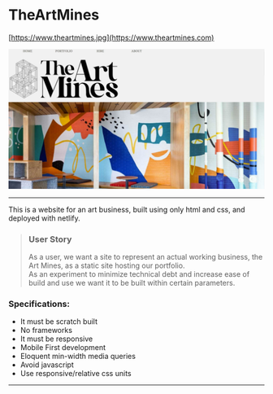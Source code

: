 # TheArtMines

[https://www.theartmines.jpg](https://www.theartmines.com)

![screenshot of website](artminesheader.JPG)


---

This is a website for an art business, built using only html and css, and deployed with netlify.

> ### User Story
> 
> As a user, we want a site to represent an actual working business, the Art Mines, as a static site hosting our portfolio.  
> As an experiment to minimize technical debt and increase ease of build and use we want it to be built within certain parameters.


### Specifications:

- It must be scratch built
- No frameworks
- It must be responsive
- Mobile First development 
- Eloquent min-width media queries
- Avoid javascript
- Use responsive/relative css units

--- 

